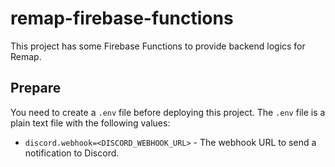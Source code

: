 # remap-firebase-functions

This project has some Firebase Functions to provide backend logics for Remap. 

## Prepare

You need to create a `.env` file before deploying this project. The `.env` file is a plain text file with the following values:

* `discord.webhook=<DISCORD_WEBHOOK_URL>` - The webhook URL to send a notification to Discord.
